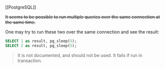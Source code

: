 [[PostgreSQL]]

~~It seems to be possible to run multiple queries over the same connection at the same time.~~

One may try to run these two over the same connection and see the result:

```sql
SELECT 1 as result, pg_sleep(5);  
SELECT 2 as result, pg_sleep(5);
```

> It is not documented, and should not be used. It fails if run in transaction.
